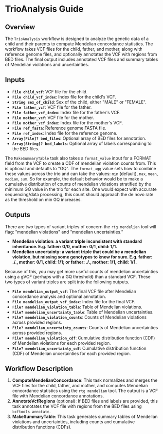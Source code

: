 # TrioAnalysis Guide

## Overview
The `TrioAnalysis` workflow is designed to analyze the genetic data of a child and their parents to compute Mendelian concordance statistics. The workflow takes VCF files for the child, father, and mother, along with reference genome files, and optionally annotates the VCF with regions from BED files. The final output includes annotated VCF files and summary tables of Mendelian violations and uncertainties.

## Inputs
- **`File child_vcf`**: VCF file for the child.
- **`File child_vcf_index`**: Index file for the child's VCF.
- **`String sex_of_child`**: Sex of the child, either "MALE" or "FEMALE".
- **`File father_vcf`**: VCF file for the father.
- **`File father_vcf_index`**: Index file for the father's VCF.
- **`File mother_vcf`**: VCF file for the mother.
- **`File mother_vcf_index`**: Index file for the mother's VCF.
- **`File ref_fasta`**: Reference genome FASTA file.
- **`File ref_index`**: Index file for the reference genome.
- **`Array[File]? bed_files`**: Optional array of BED files for annotation.
- **`Array[String]? bed_labels`**: Optional array of labels corresponding to the BED files.

The `MakeSummaryTable` task also takes a `format_value` input for a FORMAT field from the VCF to create a CDF of mendelian violation counts from. This is optional and defaults to "GQ". The `format_agg` value sets how to combine these values across the trio and can take the values: `min` (default), `max`, `mean`, `median`, `sum`. So for example, the default behavior would be to make a cumulative distribution of counts of mendelian violations stratified by the minimum GQ value in the trio for each site. One would expect with accurate sequencing/data processing, this count should approach the de novo rate as the threshold on min GQ increases. 

## Outputs
There are two types of variant triples of concern the `rtg mendelian` tool will flag: "mendelian violations" and "mendelian uncertainties."

* **Mendelian violation: a variant triple inconsistent with standard inheritance. E.g. father: 0/0, mother: 0/1, child: 1/1.**
* **Mendelian uncertainty: a variant triple that could be a mendelian violation, but missing some genotypes to know for sure. E.g. father: ./., mother: 0/1, child: 1/1; or father: ./., mother: 1/1, child: 1/1.**

Because of this, you may get more useful counts of mendelian uncertainties using a gVCF (perhaps with a GQ threshold) than a standard VCF. These two types of variant triples are split into the following outputs.

- **`File mendelian_output_vcf`**: The final VCF file after Mendelian concordance analysis and optional annotation.
- **`File mendelian_output_vcf_index`**: Index file for the final VCF.
- **`File? mendelian_violation_table`**: Table of Mendelian violations.
- **`File? mendelian_uncertainty_table`**: Table of Mendelian uncertainties.
- **`File? mendelian_violation_counts`**: Counts of Mendelian violations across provided regions.
- **`File? mendelian_uncertainty_counts`**: Counts of Mendelian uncertainties across provided regions.
- **`File? mendelian_violation_cdf`**: Cumulative distribution function (CDF) of Mendelian violations for each provided region.
- **`File? mendelian_uncertainty_cdf`**: Cumulative distribution function (CDF) of Mendelian uncertainties for each provided region.

## Workflow Description
1. **ComputeMendelianConcordance**: This task normalizes and merges the VCF files for the child, father, and mother, and computes Mendelian concordance statistics using the `rtg mendelian` tool. The output is a VCF file with Mendelian concordance annotations.
2. **AnnotateVcfRegions** (optional): If BED files and labels are provided, this task annotates the VCF file with regions from the BED files using `bcftools annotate`.
3. **MakeSummaryTable**: This task generates summary tables of Mendelian violations and uncertainties, including counts and cumulative distribution functions (CDFs).
